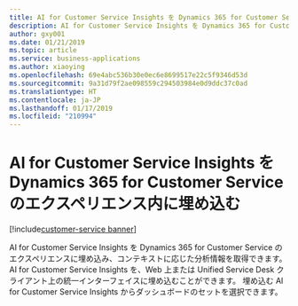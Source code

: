 ```yaml
---
title: AI for Customer Service Insights を Dynamics 365 for Customer Service のエクスペリエンス内に埋め込む
description: AI for Customer Service Insights を Dynamics 365 for Customer Service のエクスペリエンスに埋め込み、ユーザーにコンテキストに応じた分析情報を提供できます。
author: gxy001
ms.date: 01/21/2019
ms.topic: article
ms.service: business-applications
ms.author: xiaoying
ms.openlocfilehash: 69e4abc536b30e0ec6e8699517e22c5f9346d53d
ms.sourcegitcommit: 9a31d79f2ae098559c294503984e0d9ddc37c0ad
ms.translationtype: HT
ms.contentlocale: ja-JP
ms.lasthandoff: 01/17/2019
ms.locfileid: "210994"
---
```

# <a name="embed-ai-for-customer-service-insights-within-the-dynamics-365-for-customer-service-experience"></a>AI for Customer Service Insights を Dynamics 365 for Customer Service のエクスペリエンス内に埋め込む
[!include[customer-service banner](../../../includes/customer-service.md)]


AI for Customer Service Insights を Dynamics 365 for Customer Service のエクスペリエンスに埋め込み、コンテキストに応じた分析情報を取得できます。 AI for Customer Service Insights を、Web 上または Unified Service Desk クライアント上の統一インターフェイスに埋め込むことができます。
埋め込む AI for Customer Service Insights からダッシュボードのセットを選択できます。
